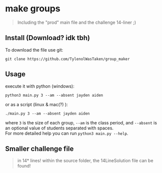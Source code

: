 
# make groups

> Including the "prod" main file and the challenge 14-liner ;)

## Install (Download? idk tbh)
To download the file use git:
```
git clone https://github.com/TylenolWasTaken/group_maker
```

## Usage
execute it with python (windows):
```
python3 main.py 3 --am --absent jayden aiden
```
or as a script (linux & mac(?) ):
```
./main.py 3 --am --absent jayden aiden
```
where `3` is the size of each group, `--am` is the class period, and `--absent` is an optional value of students separated with spaces. <br/>
For more detailed help you can run `python3 main.py --help`.

## Smaller challenge file
> in 14* lines!
within the source folder, the 14LineSolution file can be found!

